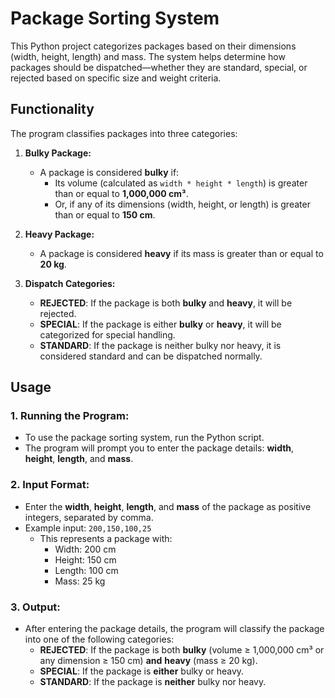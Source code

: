 # Package Sorting System
This Python project categorizes packages based on their dimensions (width, height, length) and mass. The system helps determine how packages should be dispatched—whether they are standard, special, or rejected based on specific size and weight criteria.

## Functionality
The program classifies packages into three categories:

1. **Bulky Package:**
   - A package is considered **bulky** if:
     - Its volume (calculated as `width * height * length`) is greater than or equal to **1,000,000 cm³**.
     - Or, if any of its dimensions (width, height, or length) is greater than or equal to **150 cm**.

2. **Heavy Package:**
   - A package is considered **heavy** if its mass is greater than or equal to **20 kg**.

3. **Dispatch Categories:**
   - **REJECTED**: If the package is both **bulky** and **heavy**, it will be rejected.
   - **SPECIAL**: If the package is either **bulky** or **heavy**, it will be categorized for special handling.
   - **STANDARD**: If the package is neither bulky nor heavy, it is considered standard and can be dispatched normally.

## Usage

### 1. Running the Program:
- To use the package sorting system, run the Python script.
- The program will prompt you to enter the package details: **width**, **height**, **length**, and **mass**.

### 2. Input Format:
- Enter the **width**, **height**, **length**, and **mass** of the package as positive integers, separated by comma.
- Example input: `200,150,100,25`
  - This represents a package with:
    - Width: 200 cm
    - Height: 150 cm
    - Length: 100 cm
    - Mass: 25 kg

### 3. Output:
- After entering the package details, the program will classify the package into one of the following categories:
  - **REJECTED**: If the package is both **bulky** (volume ≥ 1,000,000 cm³ or any dimension ≥ 150 cm) **and** **heavy** (mass ≥ 20 kg).
  - **SPECIAL**: If the package is **either** bulky or heavy.
  - **STANDARD**: If the package is **neither** bulky nor heavy.

